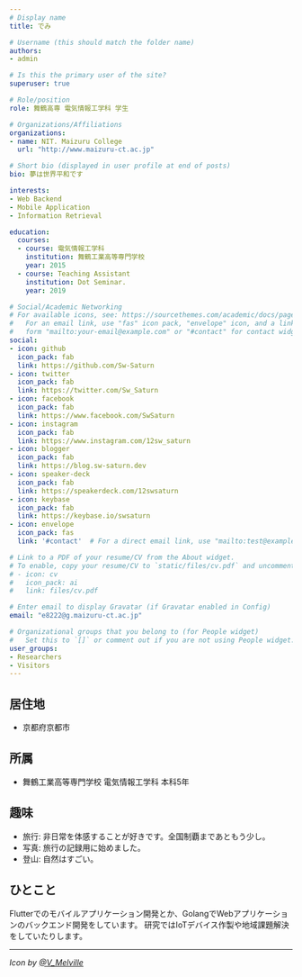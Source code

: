```yaml
---
# Display name
title: でみ

# Username (this should match the folder name)
authors:
- admin

# Is this the primary user of the site?
superuser: true

# Role/position
role: 舞鶴高専 電気情報工学科 学生

# Organizations/Affiliations
organizations:
- name: NIT. Maizuru College
  url: "http://www.maizuru-ct.ac.jp"

# Short bio (displayed in user profile at end of posts)
bio: 夢は世界平和です

interests:
- Web Backend
- Mobile Application
- Information Retrieval

education:
  courses:
  - course: 電気情報工学科
    institution: 舞鶴工業高等専門学校
    year: 2015
  - course: Teaching Assistant
    institution: Dot Seminar.
    year: 2019

# Social/Academic Networking
# For available icons, see: https://sourcethemes.com/academic/docs/page-builder/#icons
#   For an email link, use "fas" icon pack, "envelope" icon, and a link in the
#   form "mailto:your-email@example.com" or "#contact" for contact widget.
social:
- icon: github
  icon_pack: fab
  link: https://github.com/Sw-Saturn
- icon: twitter
  icon_pack: fab
  link: https://twitter.com/Sw_Saturn
- icon: facebook
  icon_pack: fab
  link: https://www.facebook.com/SwSaturn
- icon: instagram
  icon_pack: fab
  link: https://www.instagram.com/12sw_saturn
- icon: blogger
  icon_pack: fab
  link: https://blog.sw-saturn.dev
- icon: speaker-deck
  icon_pack: fab
  link: https://speakerdeck.com/12swsaturn
- icon: keybase
  icon_pack: fab
  link: https://keybase.io/swsaturn
- icon: envelope
  icon_pack: fas
  link: '#contact'  # For a direct email link, use "mailto:test@example.org".

# Link to a PDF of your resume/CV from the About widget.
# To enable, copy your resume/CV to `static/files/cv.pdf` and uncomment the lines below.
# - icon: cv
#   icon_pack: ai
#   link: files/cv.pdf

# Enter email to display Gravatar (if Gravatar enabled in Config)
email: "e8222@g.maizuru-ct.ac.jp"

# Organizational groups that you belong to (for People widget)
#   Set this to `[]` or comment out if you are not using People widget.
user_groups:
- Researchers
- Visitors
---
```


## 居住地

- 京都府京都市

## 所属

- 舞鶴工業高等専門学校 電気情報工学科 本科5年

## 趣味

- 旅行: 非日常を体感することが好きです。全国制覇まであともう少し。
- 写真: 旅行の記録用に始めました。
- 登山: 自然はすごい。

## ひとこと
Flutterでのモバイルアプリケーション開発とか、GolangでWebアプリケーションのバックエンド開発をしています。
研究ではIoTデバイス作製や地域課題解決をしていたりします。

---
*Icon by [@V_Melville](https://twitter.com/V_Melville)*
